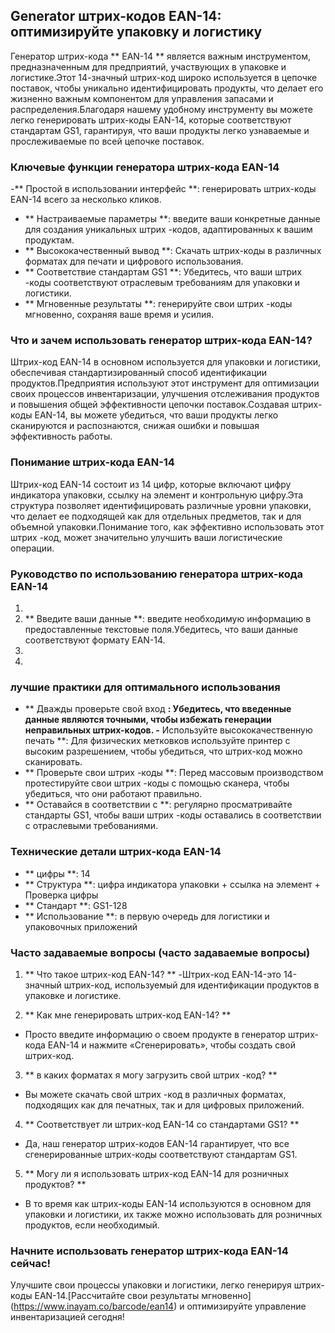 ## Generator штрих-кодов EAN-14: оптимизируйте упаковку и логистику

Генератор штрих-кода ** EAN-14 ** является важным инструментом, предназначенным для предприятий, участвующих в упаковке и логистике.Этот 14-значный штрих-код широко используется в цепочке поставок, чтобы уникально идентифицировать продукты, что делает его жизненно важным компонентом для управления запасами и распределения.Благодаря нашему удобному инструменту вы можете легко генерировать штрих-коды EAN-14, которые соответствуют стандартам GS1, гарантируя, что ваши продукты легко узнаваемые и прослеживаемые по всей цепочке поставок.

### Ключевые функции генератора штрих-кода EAN-14

-** Простой в использовании интерфейс **: генерировать штрих-коды EAN-14 всего за несколько кликов.
- ** Настраиваемые параметры **: введите ваши конкретные данные для создания уникальных штрих -кодов, адаптированных к вашим продуктам.
- ** Высококачественный вывод **: Скачать штрих-коды в различных форматах для печати и цифрового использования.
- ** Соответствие стандартам GS1 **: Убедитесь, что ваши штрих -коды соответствуют отраслевым требованиям для упаковки и логистики.
- ** Мгновенные результаты **: генерируйте свои штрих -коды мгновенно, сохраняя ваше время и усилия.

### Что и зачем использовать генератор штрих-кода EAN-14?

Штрих-код EAN-14 в основном используется для упаковки и логистики, обеспечивая стандартизированный способ идентификации продуктов.Предприятия используют этот инструмент для оптимизации своих процессов инвентаризации, улучшения отслеживания продуктов и повышения общей эффективности цепочки поставок.Создавая штрих-коды EAN-14, вы можете убедиться, что ваши продукты легко сканируются и распознаются, снижая ошибки и повышая эффективность работы.

### Понимание штрих-кода EAN-14

Штрих-код EAN-14 состоит из 14 цифр, которые включают цифру индикатора упаковки, ссылку на элемент и контрольную цифру.Эта структура позволяет идентифицировать различные уровни упаковки, что делает ее подходящей как для отдельных предметов, так и для объемной упаковки.Понимание того, как эффективно использовать этот штрих -код, может значительно улучшить ваши логистические операции.

### Руководство по использованию генератора штрих-кода EAN-14

1.
2. ** Введите ваши данные **: введите необходимую информацию в предоставленные текстовые поля.Убедитесь, что ваши данные соответствуют формату EAN-14.
3.
4.

### лучшие практики для оптимального использования

- ** Дважды проверьте свой вход **: Убедитесь, что введенные данные являются точными, чтобы избежать генерации неправильных штрих-кодов.
-** Используйте высококачественную печать **: Для физических метковков используйте принтер с высоким разрешением, чтобы убедиться, что штрих-код можно сканировать.
- ** Проверьте свои штрих -коды **: Перед массовым производством протестируйте свои штрих -коды с помощью сканера, чтобы убедиться, что они работают правильно.
- ** Оставайся в соответствии с **: регулярно просматривайте стандарты GS1, чтобы ваши штрих -коды оставались в соответствии с отраслевыми требованиями.

### Технические детали штрих-кода EAN-14

- ** цифры **: 14
- ** Структура **: цифра индикатора упаковки + ссылка на элемент + Проверка цифры
- ** Стандарт **: GS1-128
- ** Использование **: в первую очередь для логистики и упаковочных приложений

### Часто задаваемые вопросы (часто задаваемые вопросы)

1. ** Что такое штрих-код EAN-14? **
-Штрих-код EAN-14-это 14-значный штрих-код, используемый для идентификации продуктов в упаковке и логистике.

2. ** Как мне генерировать штрих-код EAN-14? **
- Просто введите информацию о своем продукте в генератор штрих-кода EAN-14 и нажмите «Сгенерировать», чтобы создать свой штрих-код.

3. ** в каких форматах я могу загрузить свой штрих -код? **
- Вы можете скачать свой штрих -код в различных форматах, подходящих как для печатных, так и для цифровых приложений.

4. ** Соответствует ли штрих-код EAN-14 со стандартами GS1? **
- Да, наш генератор штрих-кодов EAN-14 гарантирует, что все сгенерированные штрих-коды соответствуют стандартам GS1.

5. ** Могу ли я использовать штрих-код EAN-14 для розничных продуктов? **
- В то время как штрих-коды EAN-14 используются в основном для упаковки и логистики, их также можно использовать для розничных продуктов, если необходимый.

### Начните использовать генератор штрих-кода EAN-14 сейчас!

Улучшите свои процессы упаковки и логистики, легко генерируя штрих-коды EAN-14.[Рассчитайте свои результаты мгновенно] (https://www.inayam.co/barcode/ean14) и оптимизируйте управление инвентаризацией сегодня!